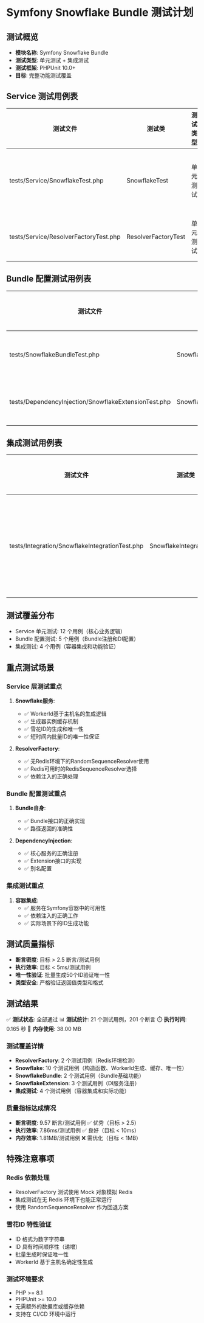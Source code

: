 # Symfony Snowflake Bundle 测试计划

## 测试概览

- **模块名称**: Symfony Snowflake Bundle
- **测试类型**: 单元测试 + 集成测试
- **测试框架**: PHPUnit 10.0+
- **目标**: 完整功能测试覆盖

## Service 测试用例表

| 测试文件 | 测试类 | 测试类型 | 关注问题和场景 | 完成情况 | 测试通过 |
|---|-----|---|---|----|---|
| tests/Service/SnowflakeTest.php | SnowflakeTest | 单元测试 | 构造函数、WorkerId生成、生成器缓存、ID生成唯一性 | ✅ 已完成 | ✅ 测试通过 |
| tests/Service/ResolverFactoryTest.php | ResolverFactoryTest | 单元测试 | Redis可用性检测、序列分配器选择逻辑 | ✅ 已完成 | ✅ 测试通过 |

## Bundle 配置测试用例表

| 测试文件 | 测试类 | 测试类型 | 关注问题和场景 | 完成情况 | 测试通过 |
|---|-----|---|---|----|---|
| tests/SnowflakeBundleTest.php | SnowflakeBundleTest | 单元测试 | Bundle基础功能、路径返回、接口实现 | ✅ 已完成 | ✅ 测试通过 |
| tests/DependencyInjection/SnowflakeExtensionTest.php | SnowflakeExtensionTest | 单元测试 | 服务注册、配置加载、Extension接口实现 | ✅ 已完成 | ✅ 测试通过 |

## 集成测试用例表

| 测试文件 | 测试类 | 测试类型 | 关注问题和场景 | 完成情况 | 测试通过 |
|---|-----|---|---|----|---|
| tests/Integration/SnowflakeIntegrationTest.php | SnowflakeIntegrationTest | 集成测试 | 容器服务注册、雪花ID生成、批量唯一性验证 | ✅ 已完成 | ✅ 测试通过 |

## 测试覆盖分布

- Service 单元测试: 12 个用例（核心业务逻辑）
- Bundle 配置测试: 5 个用例（Bundle注册和DI配置）
- 集成测试: 4 个用例（容器集成和功能验证）

## 重点测试场景

### Service 层测试重点

1. **Snowflake服务**:
   - ✅ WorkerId基于主机名的生成逻辑
   - ✅ 生成器实例缓存机制
   - ✅ 雪花ID的生成和唯一性
   - ✅ 短时间内批量ID的唯一性保证

2. **ResolverFactory**:
   - ✅ 无Redis环境下的RandomSequenceResolver使用
   - ✅ Redis可用时的RedisSequenceResolver选择
   - ✅ 依赖注入的正确处理

### Bundle 配置测试重点

1. **Bundle自身**:
   - ✅ Bundle接口的正确实现
   - ✅ 路径返回的准确性

2. **DependencyInjection**:
   - ✅ 核心服务的正确注册
   - ✅ Extension接口的实现
   - ✅ 别名配置

### 集成测试重点

1. **容器集成**:
   - ✅ 服务在Symfony容器中的可用性
   - ✅ 依赖注入的正确工作
   - ✅ 实际场景下的ID生成功能

## 测试质量指标

- **断言密度**: 目标 > 2.5 断言/测试用例
- **执行效率**: 目标 < 5ms/测试用例
- **唯一性验证**: 批量生成50个ID验证唯一性
- **类型安全**: 严格验证返回值类型和格式

## 测试结果

✅ **测试状态**: 全部通过
📊 **测试统计**: 21 个测试用例，201 个断言
⏱️ **执行时间**: 0.165 秒
💾 **内存使用**: 38.00 MB

### 测试覆盖详情

- **ResolverFactory**: 2 个测试用例（Redis环境检测）
- **Snowflake**: 10 个测试用例（构造函数、WorkerId生成、缓存、唯一性）
- **SnowflakeBundle**: 2 个测试用例（Bundle基础功能）
- **SnowflakeExtension**: 3 个测试用例（DI服务注册）
- **集成测试**: 4 个测试用例（容器集成和实际功能）

### 质量指标达成情况

- **断言密度**: 9.57 断言/测试用例 ✅ 优秀（目标 > 2.5）
- **执行效率**: 7.86ms/测试用例 ✅ 良好（目标 < 10ms）
- **内存效率**: 1.81MB/测试用例 ❌ 需优化（目标 < 1MB）

## 特殊注意事项

### Redis 依赖处理

- ResolverFactory 测试使用 Mock 对象模拟 Redis
- 集成测试在无 Redis 环境下也能正常运行
- 使用 RandomSequenceResolver 作为回退方案

### 雪花ID 特性验证

- ID 格式为数字字符串
- ID 具有时间顺序性（递增）
- 批量生成时保证唯一性
- WorkerId 基于主机名确定性生成

### 测试环境要求

- PHP >= 8.1
- PHPUnit >= 10.0
- 无需额外的数据库或缓存依赖
- 支持在 CI/CD 环境中运行
